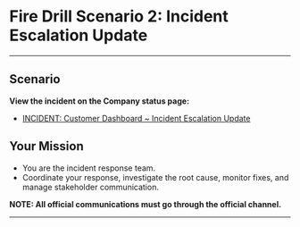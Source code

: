 # Fire Drill Scenario 2: Incident Escalation Update

---

## Scenario

**View the incident on the Company status page:**

- [INCIDENT: Customer Dashboard ~ Incident Escalation Update](https://ingwanelabs.github.io/status/tuesday-1440/)


## Your Mission

- You are the incident response team.
- Coordinate your response, investigate the root cause, monitor fixes, and manage stakeholder communication.

**NOTE: All official communications must go through the official channel.**

---
